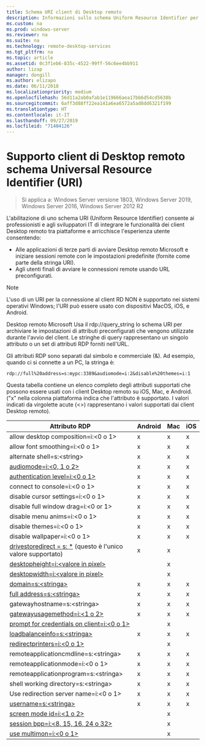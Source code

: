 ```yaml
---
title: Schema URI client di Desktop remoto
description: Informazioni sullo schema Uniform Resource Identifier per client Desktop remoto Microsoft
ms.custom: na
ms.prod: windows-server
ms.reviewer: na
ms.suite: na
ms.technology: remote-desktop-services
ms.tgt_pltfrm: na
ms.topic: article
ms.assetid: 0c3f1eb6-835c-4522-99ff-56c6ee4bb911
author: lizap
manager: dongill
ms.author: elizapo
ms.date: 06/11/2018
ms.localizationpriority: medium
ms.openlocfilehash: 56d11a2ab0afab1e119666aea17bb6d54cd5638b
ms.sourcegitcommit: 6aff3d88ff22ea141a6ea6572a5ad8dd6321f199
ms.translationtype: HT
ms.contentlocale: it-IT
ms.lasthandoff: 09/27/2019
ms.locfileid: "71404126"
---
```

# <a name="remote-desktop-client-universal-resource-identifier-uri-scheme-support"></a>Supporto client di Desktop remoto schema Universal Resource Identifier (URI)

>Si applica a: Windows Server versione 1803, Windows Server 2019, Windows Server 2016, Windows Server 2012 R2

L'abilitazione di uno schema URI (Uniform Resource Identifier) consente ai professionisti e agli sviluppatori IT di integrare le funzionalità dei client Desktop remoto tra piattaforme e arricchisce l'esperienza utente consentendo: 

- Alle applicazioni di terze parti di avviare Desktop remoto Microsoft e iniziare sessioni remote con le impostazioni predefinite (fornite come parte della stringa URI).
- Agli utenti finali di avviare le connessioni remote usando URL preconfigurati.

>[!NOTE]
> L'uso di un URI per la connessione al client RD NON è supportato nei sistemi operativi Windows; l'URI può essere usato con dispositivi MacOS, iOS, e Android.

Desktop remoto Microsoft Usa il rdp://query_string lo schema URI per archiviare le impostazioni di attributi preconfigurati che vengono utilizzate durante l'avvio del client. Le stringhe di query rappresentano un singolo attributo o un set di attributi RDP forniti nell'URL. 

Gli attributi RDP sono separati dal simbolo e commerciale (&). Ad esempio, quando ci si connette a un PC, la stringa è:

```
rdp://full%20address=s:mypc:3389&audiomode=i:2&disable%20themes=i:1
```

Questa tabella contiene un elenco completo degli attributi supportati che possono essere usati con i client Desktop remoto su iOS, Mac, e Android. ("x" nella colonna piattaforma indica che l'attributo è supportato. I valori indicati da virgolette acute (<>) rappresentano i valori supportati dai client Desktop remoto).

| **Attributo RDP**                                           | **Android** | **Mac** | **iOS** |
|---------------------------------------------------------|---------|-----|-----|
| allow desktop composition=i:&lt;0 o 1&gt;                    | x       | x   | x   |
| allow font smoothing=i:<0 o 1&gt;                         | x       | x   | x   |
| alternate shell=s:&lt;string&gt;                              | x       | x   | x   |
| [audiomode=i:&lt;0, 1 o 2&gt;](https://technet.microsoft.com/library/ff393707.aspx)                                | x       | x   | x   |
| [authentication level=i:&lt;0 o 1&gt;](https://technet.microsoft.com/library/ff393709.aspx)                         | x       | x   | x   |
| connect to console=i:&lt;0 o 1&gt;                           | x       | x   | x   |
| disable cursor settings=i:&lt;0 o 1&gt;                      | x       | x   | x   |
| disable full window drag=i:&lt;0 or 1&gt;                     | x       | x   | x   |
| disable menu anims=i:&lt;0 o 1&gt;                           | x       | x   | x   |
| disable themes=i:&lt;0 o 1&gt;                               | x       | x   | x   |
| disable wallpaper=i:&lt;0 o 1&gt;                            | x       | x   | x   |
| [drivestoredirect = s: *](https://technet.microsoft.com/library/ff393728(v=ws.10).aspx) (questo è l'unico valore supportato) | x       | x   |     |
| [desktopheight=i:&lt;valore in pixel&gt;](https://technet.microsoft.com/library/ff393702.aspx)                       |         | x   |     |
| [desktopwidth=i:&lt;valore in pixel&gt;](https://technet.microsoft.com/library/ff393697.aspx)                        |         | x   |     |
| [domain=s:&lt;stringa&gt;](https://technet.microsoft.com/library/ff393673.aspx)                           | x | x | x |
| [full address=s:&lt;stringa&gt;](https://technet.microsoft.com/library/ff393661.aspx)                     | x | x | x |
| gatewayhostname=s:&lt;stringa&gt;                  | x | x | x |
| [gatewayusagemethod=i:&lt;1 o 2&gt;](https://msdn.microsoft.com/aa381329.aspx)               | x | x | x |
| [prompt for credentials on client=i:&lt;0 o 1&gt;](https://technet.microsoft.com/library/ff393660(v=ws.10).aspx) |   | x |   |
| [loadbalanceinfo=s:&lt;stringa&gt;](https://technet.microsoft.com/library/ff393684.aspx)                  | x | x | x |
| [redirectprinters=i:&lt;0 o 1&gt;](https://technet.microsoft.com/library/ff393671(v=ws.10).aspx)                 |   | x |   |
| remoteapplicationcmdline=s:&lt;stringa&gt;         | x | x | x |
| remoteapplicationmode=i:&lt;0 o 1&gt;            | x | x | x |
| remoteapplicationprogram=s:&lt;stringa&gt;         | x | x | x |
| shell working directory=s:&lt;stringa&gt;          | x | x | x |
| Use redirection server name=i:&lt;0 o 1&gt;      | x | x | x |
| [username=s:&lt;stringa&gt;](https://technet.microsoft.com/library/ff393678.aspx)                         | x | x | x |
| [screen mode id=i:&lt;1 o 2&gt;](https://technet.microsoft.com/library/ff393692.aspx)                   |   | x |   |
| [session bpp=i:&lt;8, 15, 16, 24 o 32&gt;](https://technet.microsoft.com/library/ff393680.aspx)        |   | x |   |
| [use multimon=i:&lt;0 o 1&gt;](https://technet.microsoft.com/library/ff393695(v=ws.10).aspx)          |   | x |   |